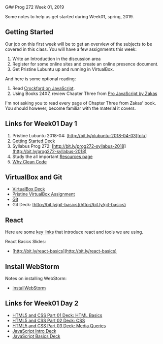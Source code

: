 G## Prog 272 Week 01, 2019

Some notes to help us get started during Week01, spring, 2019.

## Getting Started

Our job on this first week will be to get an overview of the subjects to be
covered in this class. You will have a few assignments this week:

1. Write an Introduction in the discussion area
1. Register for some online sites and create an online presence document.
1. Get Pristine Lubuntu up and running in VirtualBox.

And here is some optional reading:

1.  Read [Crockford on JavaScript][crockford].
1.  Using Books 24X7, review Chapter Three from [Pro JavaScript by Zakas][pro-js]

I'm not asking you to read every page of Chapter Three from Zakas'
book. You should however, become familiar with the material it covers.

## Links for Week01 Day 1

1. Pristine Lubuntu 2018-04: [http://bit.ly/plubuntu-2018-04-03][plu]
1. [Getting Started Deck](http://bit.ly/TDEtd5)
1. Syllabus Prog 272: [http://bit.ly/prog272-syllabus-2018](http://bit.ly/prog272-syllabus-2018)
1. Study the all important [Resources page](Resources.html)
1. [Why Clean Code][why-clean-code]

## VirtualBox and Git

- [VirtualBox Deck](http://bit.ly/1at2JZ2)
- [Pristine VirtualBox Assignment][pvba]
- [Git][git]
- Git Deck: [http://bit.ly/git-basics](http://bit.ly/git-basics)

## React

Here are some [key links][react-links] that introduce react and tools we are using.

[react-links]: /javascript-guide/JavaScriptReact.html#react-links

React Basics Slides:

- [http://bit.ly/react-basics](http://bit.ly/react-basics)


## Install WebStorm

Notes on installing WebStorm:

- [InstallWebStorm][webstorm-install]

## Links for Week01 Day 2

-  [HTML5 and CSS Part 01 Deck: HTML Basics](http://bit.ly/QwLhc8)
-  [HTML5 and CSS Part 02 Deck: CSS](http://bit.ly/PEc6bG)
-  [HTML5 and CSS Part 03 Deck: Media Queries](http://bit.ly/1imauBZ)
-  [JavaScript Intro Deck](http://bit.ly/1ilT1tk)
-  [JavaScript Basics Deck](http://bit.ly/OPDg3s)

[why-clean-code]: http://www.techrepublic.com/blog/programming-and-development/why-clean-code-is-more-important-than-efficient-code/4284?tag=main;carousel
[crockford]: http://javascript.crockford.com/javascript.html
[webstorm-install]: /teach/assignments/WebStormInstall.html
[plu]: http://bit.ly/plubuntu-2018-04-03
[pvba]: /teach/assignments/PristineVirtualBox.html
[git]: /git-guide
[pro-js]: /javascript-guide/GettingStarted.html#books247
